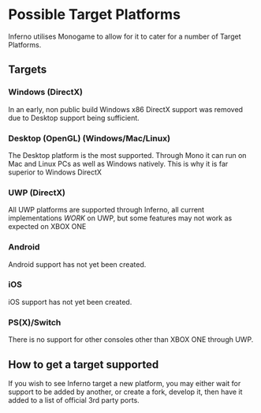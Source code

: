 # Possible Target Platforms
Inferno utilises Monogame to allow for it to cater for a number of Target Platforms.

## Targets

### Windows (DirectX)
In an early, non public build Windows x86 DirectX support was removed due to Desktop support being sufficient.

### Desktop (OpenGL) (Windows/Mac/Linux)
The Desktop platform is the most supported. Through Mono it can run on Mac and Linux PCs as well as Windows natively. This is why it is far superior to Windows DirectX

### UWP (DirectX)
All UWP platforms are supported through Inferno, all current implementations *WORK* on UWP, but some features may not work as expected on XBOX ONE

### Android
Android support has not yet been created.

### iOS
iOS support has not yet been created.

### PS(X)/Switch
There is no support for other consoles other than XBOX ONE through UWP.

## How to get a target supported
If you wish to see Inferno target a new platform, you may either wait for support to be added by another, or create a fork, develop it, then have it added to a list of official 3rd party ports.
